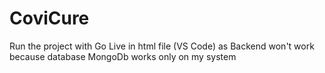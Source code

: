 # CoviCure
Run the project with Go Live in html file (VS Code) as Backend won't work because database MongoDb works only on my system
